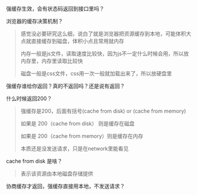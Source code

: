 强缓存生效，会有状态码返回到接口里吗？

浏览器的缓存决策机制？

> 感觉没必要研究这么细，说白了就是浏览器把资源缓存到本地，可能体积大点就直接缓存到磁盘，体积小点且常用就内存
>
> 内存一般是js文件，读取速度比较快，因为js不一定什么时候会用，所以放内存里，内存里读取比较快
>
> 磁盘一般是css文件，css用一次一般就加载出来了，所以放硬盘里

强缓存谁给你返回？真的不返回吗？还是说有返回？

什么时候返回200？

> 强缓存是200，后面有括号(cache from disk) or (cache from memory)
>
> 如果是 200（cache from disk） 则是缓存在磁盘
>
> 如果是 200（cache from memory）则是缓存在内存
>
> 本质还是没发送请求，只是在network里能看见 

cache from disk 是啥？

> 表示该资源由本地磁盘存储提供

协商缓存才返回，强缓存直接用本地，不发送请求？

